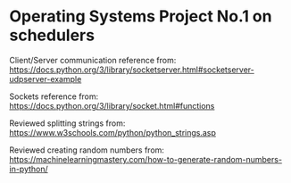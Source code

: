 # Operating Systems Project No.1 on schedulers

Client/Server communication reference from:
https://docs.python.org/3/library/socketserver.html#socketserver-udpserver-example 

Sockets reference from:
https://docs.python.org/3/library/socket.html#functions 

Reviewed splitting strings from: 
https://www.w3schools.com/python/python_strings.asp 

Reviewed creating random numbers from:
https://machinelearningmastery.com/how-to-generate-random-numbers-in-python/ 
